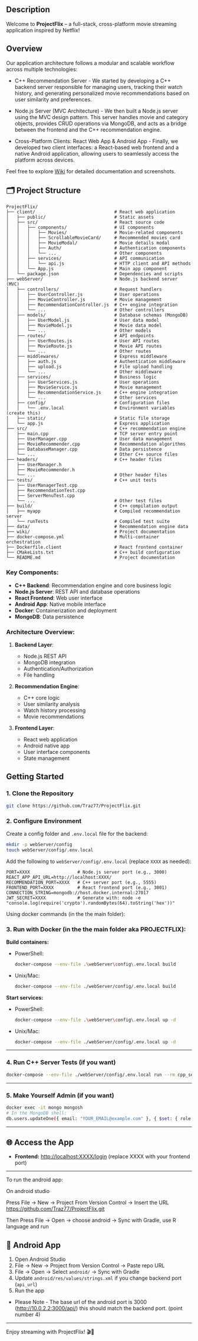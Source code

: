 ## Description

Welcome to **ProjectFlix** – a full-stack, cross-platform movie streaming application inspired by Netflix! 

## Overview

Our application architecture follows a modular and scalable workflow across multiple technologies:

- C++ Recommendation Server - 
We started by developing a C++ backend server responsible for managing users, tracking their watch history, and generating personalized movie recommendations based on user similarity and preferences.

- Node.js Server (MVC Architecture) - 
We then built a Node.js server using the MVC design pattern. This server handles movie and category objects, provides CRUD operations via MongoDB, and acts as a bridge between the frontend and the C++ recommendation engine.

- Cross-Platform Clients: React Web App & Android App - 
Finally, we developed two client interfaces: a React-based web frontend and a native Android application, allowing users to seamlessly access the platform across devices.

Feel free to explore [Wiki](wiki/) for detailed documentation and screenshots.

## 🗂️ Project Structure
```
ProjectFlix/
├── client/                              # React web application 
│   ├── public/                          # Static assets
│   ├── src/                             # React source code
│   │   ├── components/                  # UI components
│   │   │   ├── Movies/                  # Movie-related components
│   │   │   ├── ScrollableMovieCard/     # Recommended movies card
│   │   │   ├── MovieModal/              # Movie details modal
│   │   │   ├── Auth/                    # Authentication components
│   │   │   └── ...                      # Other components
│   │   ├── services/                    # API communication
│   │   │   └── api.js                   # HTTP client and API methods
│   │   └── App.js                       # Main app component
│   └── package.json                     # Dependencies and scripts
├── webServer/                           # Node.js backend server (MVC)
│   ├── controllers/                     # Request handlers
│   │   ├── UserController.js            # User operations
│   │   ├── MovieController.js           # Movie management
│   │   ├── RecommendationController.js  # C++ engine integration
│   │   └── ...                          # Other controllers
│   ├── models/                          # Database schemas (MongoDB)
│   │   ├── UserModel.js                 # User data model
│   │   ├── MovieModel.js                # Movie data model
│   │   └── ...                          # Other models
│   ├── routes/                          # API endpoints
│   │   ├── UserRoutes.js                # User API routes
│   │   ├── MovieRoute.js                # Movie API routes
│   │   └── ...                          # Other routes
│   ├── middlewares/                     # Express middleware
│   │   ├── auth.js                      # Authentication middleware
│   │   ├── upload.js                    # File upload handling
│   │   └── ...                          # Other middleware
│   ├── services/                        # Business logic
│   │   ├── UserServices.js              # User operations
│   │   ├── MovieService.js              # Movie management
│   │   ├── RecommendationService.js     # C++ engine integration
│   │   └── ...                          # Other services
│   ├── config/                          # Configuration files
│   │   └── .env.local                   # Environment variables (create this)
│   ├── static/                          # Static file storage
│   └── app.js                           # Express application
├── src/                                 # C++ recommendation engine
│   ├── main.cpp                         # TCP server entry point
│   ├── UserManager.cpp                  # User data management
│   ├── MovieRecommender.cpp             # Recommendation algorithms
│   ├── DatabaseManager.cpp              # Data persistence
│   └── ...                              # Other C++ source files
├── headers/                             # C++ header files
│   ├── UserManager.h
│   ├── MovieRecommender.h
│   └── ...                              # Other header files
├── tests/                               # C++ unit tests
│   ├── UserManagerTest.cpp
│   ├── RecommendationTest.cpp
│   ├── ServerMenuTest.cpp
│   └── ...                              # Other test files
├── build/                               # C++ compilation output
│   ├── myapp                            # Compiled recommendation server
│   └── runTests                         # Compiled test suite
├── data/                                # Recommendation engine data
├── wiki/                                # Project documentation
├── docker-compose.yml                   # Multi-container orchestration
├── Dockerfile.client                    # React frontend container
├── CMakeLists.txt                       # C++ build configuration
└── README.md                            # Project documentation
```

### Key Components:

- **C++ Backend**: Recommendation engine and core business logic
- **Node.js Server**: REST API and database operations
- **React Frontend**: Web user interface
- **Android App**: Native mobile interface
- **Docker**: Containerization and deployment
- **MongoDB**: Data persistence

### Architecture Overview:

1. **Backend Layer**:
   - Node.js REST API
   - MongoDB integration
   - Authentication/Authorization
   - File handling

3. **Recommendation Engine**:
   - C++ core logic
   - User similarity analysis
   - Watch history processing
   - Movie recommendations

3. **Frontend Layer**:
   - React web application
   - Android native app
   - User interface components
   - State management

## Getting Started

### 1. Clone the Repository

```sh
git clone https://github.com/Traz77/ProjectFlix.git
```

### 2. Configure Environment

Create a config folder and `.env.local` file for the backend:

```sh
mkdir -p webServer/config
touch webServer/config/.env.local
```

Add the following to `webServer/config/.env.local` (replace `XXXX` as needed):

```env
PORT=XXXX                  # Node.js server port (e.g., 3000)
REACT_APP_API_URL=http://localhost:XXXX/
RECOMMENDATION_PORT=XXXX   # C++ server port (e.g., 5555)
FRONTEND_PORT=XXXX         # React frontend port (e.g., 3001)
CONNECTION_STRING=mongodb://host.docker.internal:27017
JWT_SECRET=XXXX            # Generate with: node -e "console.log(require('crypto').randomBytes(64).toString('hex'))"
```

Using docker commands (in the the main folder): 

### 3. Run with Docker (in the the main folder aka PROJECTFLIX):

**Build containers:**

- PowerShell:
  ```sh
  docker-compose --env-file .\webServer\config\.env.local build
  ```
- Unix/Mac:
  ```sh
  docker-compose --env-file ./webServer/config/.env.local build
  ```

**Start services:**

- PowerShell:
  ```sh
  docker-compose --env-file .\webServer\config\.env.local up -d
  ```
- Unix/Mac:
  ```sh
  docker-compose --env-file ./webServer/config/.env.local up -d
  ```

---
### 4. Run C++ Server Tests (if you want)

```sh
docker-compose --env-file ./webServer/config/.env.local run --rm cpp_server ./runTests
```

---

### 5. Make Yourself Admin (if you want)

```sh
docker exec -it mongo mongosh
# In the MongoDB shell:
db.users.updateOne({ email: "YOUR_EMAIL@example.com" }, { $set: { role: "admin" } })
```

---
## 🌐 Access the App

- **Frontend:** [http://localhost:XXXX/login](http://localhost:XXXX/login) (replace XXXX with your frontend port)

---

To run the android app: 

On android studio

Press File -> New -> Project From Version Control -> Insert the URL https://github.com/Traz77/ProjectFlix.git

Then Press File -> Open -> choose android -> Sync with Gradle, use R language and run 

## 📱 Android App

1. Open Android Studio
2. File → New → Project from Version Control → Paste repo URL
3. File → Open → Select `android/` → Sync with Gradle
4. Update `android/res/values/strings.xml` if you change backend port (`api_url`)
5. Run the app

- Please Note - The base url of the android port is 3000 (http://10.0.2.2:3000/api/) this should match the backend port. (point number 4)

---


Enjoy streaming with ProjectFlix! 🎬🍿
